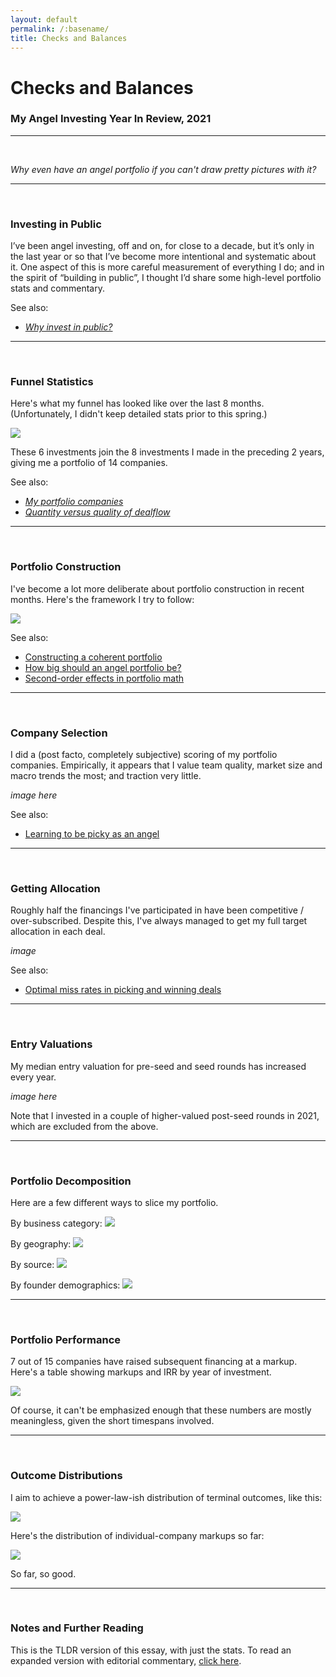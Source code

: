 ```yaml
---
layout: default
permalink: /:basename/
title: Checks and Balances
---
```


# Checks and Balances
### My Angel Investing Year In Review, 2021
----
<br/>

*Why even have an angel portfolio if you can't draw pretty pictures with it?*

----
<br/>

### Investing in Public

I’ve been angel investing, off and on, for close to a decade, but it’s only in the last year or so that I’ve become more intentional and systematic about it. One aspect of this is more careful measurement of everything I do; and in the spirit of “building in public”, I thought I’d share some high-level portfolio stats and commentary.

See also:
* *[Why invest in public?](/why-invest-in-public)*  

----
<br/>

### Funnel Statistics

Here's what my funnel has looked like over the last 8 months. (Unfortunately, I didn't keep detailed stats prior to this spring.)

<img src="/assets/img/funnel-stats.jpg" class="image">

<!-- 96 deals seen, 41 initial calls, 14 deep dives, 6 yes (GEKRPT) -->

These 6 investments join the 8 investments I made in the preceding 2 years, giving me a portfolio of 14 companies.  

See also:  
* *[My portfolio companies](/portfolio-detailed/)*  
* *[Quantity versus quality of dealflow](/dealflow-quantity-quality/)*  

----
<br/>

### Portfolio Construction

I've become a lot more deliberate about portfolio construction in recent months.  Here's the framework I try to follow:

<img src="/assets/img/portfolio-parameters.jpg" class="image">

See also:  
* [Constructing a coherent portfolio](/constructing-coherent-portfolio)  
* [How big should an angel portfolio be?](/how-big-should-an-angel-portfolio-be)  
* [Second-order effects in portfolio math](/second-order-effects-in-angel-math)  


----
<br/>

### Company Selection

I did a (post facto, completely subjective) scoring of my portfolio companies.  Empirically, it appears that I value team quality, market size and macro trends the most; and traction very little.

*image here*

See also:  
* [Learning to be picky as an angel]()



----
<br/>

### Getting Allocation

Roughly half the financings I've participated in have been competitive / over-subscribed.  Despite this, I've always managed to get my full target allocation in each deal.

*image*

See also:  
* [Optimal miss rates in picking and winning deals]()



----
<br/>

### Entry Valuations

My median entry valuation for pre-seed and seed rounds has increased every year.

*image here*

Note that I invested in a couple of higher-valued post-seed rounds in 2021, which are excluded from the above.


----
<br/>

### Portfolio Decomposition

Here are a few different ways to slice my portfolio.

By business category:
<img src="/assets/img/slice-category.jpg" class="image3">

By geography:
<img src="/assets/img/slice-geography.jpg" class="image3">

By source:
<img src="/assets/img/slice-channel.jpg" class="image3">

By founder demographics:
<img src="/assets/img/slice-founders.jpg" class="image3">


----
<br/>



### Portfolio Performance

7 out of 15 companies have raised subsequent financing at a markup.  Here's a table showing markups and IRR by year of investment.  

<img src="/assets/img/irr-table.png" class="image">

Of course, it can't be emphasized enough that these numbers are mostly meaningless, given the short timespans involved. 

----
<br/>

### Outcome Distributions

I aim to achieve a power-law-ish distribution of terminal outcomes, like this: 

<img src="/assets/img/distribution-outcomes.jpg" class="image">

Here's the distribution of individual-company markups so far:

<img src="/assets/img/distribution-markups.jpg" class="image">

So far, so good.


----
<br/>

### Notes and Further Reading

This is the TLDR version of this essay, with just the stats.  To read an expanded version with editorial commentary, [click here](https://abrahamthomas.info/investing-in-public).  




